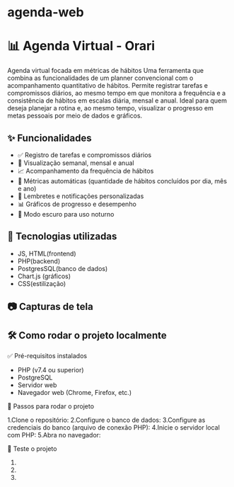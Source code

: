 # agenda-web

# 📊 Agenda Virtual - Orari

Agenda virtual focada em métricas de hábitos
Uma ferramenta que combina as funcionalidades de um planner convencional com o acompanhamento quantitativo de hábitos. Permite registrar tarefas e compromissos diários, ao mesmo tempo em que monitora a frequência e a consistência de hábitos em escalas diária, mensal e anual. Ideal para quem deseja planejar a rotina e, ao mesmo tempo, visualizar o progresso em metas pessoais por meio de dados e gráficos.

## ✨ Funcionalidades

- ✅ Registro de tarefas e compromissos diários
- 📅 Visualização semanal, mensal e anual
- 📈 Acompanhamento da frequência de hábitos
- 🔢 Métricas automáticas (quantidade de hábitos concluídos por dia, mês e ano)
- 🔔 Lembretes e notificações personalizadas
- 📊 Gráficos de progresso e desempenho
- 🌙 Modo escuro para uso noturno

## 🚀 Tecnologias utilizadas

- JS, HTML(frontend)
- PHP(backend)
- PostgresSQL(banco de dados)
- Chart.js (gráficos)
- CSS(estilização)

## 📷 Capturas de tela



## 🛠️ Como rodar o projeto localmente

✅ Pré-requisitos instalados
- PHP (v7.4 ou superior)
- PostgreSQL
- Servidor web 
- Navegador web (Chrome, Firefox, etc.)

🔧 Passos para rodar o projeto

1.Clone o repositório:
2.Configure o banco de dados:
3.Configure as credenciais do banco (arquivo de conexão PHP):
4.Inicie o servidor local com PHP:
5.Abra no navegador:

🧪 Teste o projeto

1.
2.
3.







